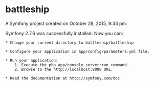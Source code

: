 battleship
==========

A Symfony project created on October 28, 2015, 9:33 pm.

Symfony 2.7.6 was successfully installed. Now you can:

    * Change your current directory to battleship/battleship

    * Configure your application in app/config/parameters.yml file.

    * Run your application:
        1. Execute the php app/console server:run command.
        2. Browse to the http://localhost:8000 URL.

    * Read the documentation at http://symfony.com/doc

